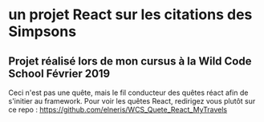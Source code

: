 # un projet React sur les citations des Simpsons

## Projet réalisé lors de mon cursus à la Wild Code School Février 2019

Ceci n'est pas une quête, mais le fil conducteur des quêtes réact afin de s'initier au framework.
Pour voir les quêtes React, redirigez vous plutôt sur ce repo : https://github.com/elneris/WCS_Quete_React_MyTravels